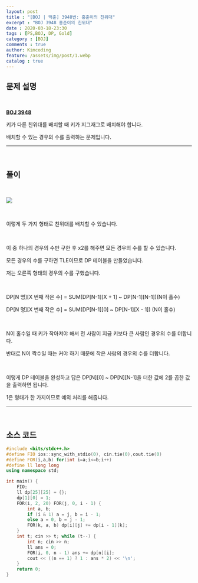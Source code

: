 ```yaml
---
layout: post
title : "[BOJ | 백준] 3948번: 홍준이의 친위대"
excerpt : "BOJ 3948 홍준이의 친위대"
date : 2020-03-18-23:30
tags : [PS,BOJ, DP, Gold]
category : [BOJ]
comments : true
author: Kimcoding
feature: /assets/img/post/1.webp
catalog : true
---
```


## 문제 설명

<br/>

**[BOJ 3948](https://www.acmicpc.net/problem/3948)**

키가 다른 친위대를 배치할 때 키가 지그재그로 배치해야 합니다.

배치할 수 있는 경우의 수를 출력하는 문제입니다.

---
<br/>

## 풀이

<br/>



![](https://i.imgur.com/W2ymsmn.png)



<br/>



이렇게 두 가지 형태로 친위대를 배치할 수 있습니다.

<br/>

이 중 하나의 경우의 수만 구한 후 x2를 해주면 모든 경우의 수를 할 수 있습니다.

모든 경우의 수를 구하면 TLE이므로 DP 테이블을 만들었습니다.

저는 오른쪽 형태의 경우의 수를 구했습니다.

<br/>

DP[N 명][X 번째 작은 수] = SUM(DP[N-1][X + 1] ~ DP[N-1][N-1])(N이 홀수)

DP[N 명][X 번째 작은 수] = SUM(DP[N-1][0] ~ DP[N-1][X - 1]) (N이 홀수)

<br/>

N이 홀수일 때 키가 작아져야 해서 전 사람이 지금 키보다 큰 사람인 경우의 수를 더합니다.

반대로 N이 짝수일 때는 커야 하기 때문에 작은 사람의 경우의 수를 더합니다.

<br/>

이렇게 DP 테이블을 완성하고 답은 DP[N][0] ~ DP[N][N-1]을 더한 값에 2를 곱한 값을 출력하면 됩니다.

1은 형태가 한 가지이므로 예외 처리를 해줍니다.

---

<br/>

## <i class="fa fa-code"></i> 소스 코드

```cpp
#include <bits/stdc++.h>
#define FIO ios::sync_with_stdio(0), cin.tie(0),cout.tie(0)
#define FOR(i,a,b) for(int i=a;i<=b;i++)
#define ll long long
using namespace std;

int main() {
	FIO;
	ll dp[25][25] = {};
	dp[1][0] = 1;
	FOR(i, 2, 20) FOR(j, 0, i - 1) {
		int a, b;
		if (i & 1) a = j, b = i - 1;
		else a = 0, b = j - 1;
		FOR(k, a, b) dp[i][j] += dp[i - 1][k];
	}
	int t; cin >> t; while (t--) {
		int n; cin >> n;
		ll ans = 0;
		FOR(i, 0, n - 1) ans += dp[n][i];
		cout << ((n == 1) ? 1 : ans * 2) << '\n';
	}
    return 0;
}
```